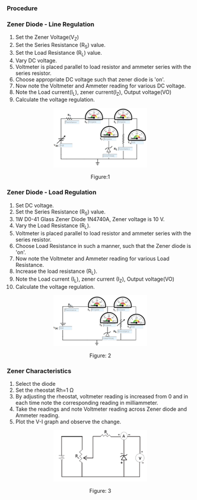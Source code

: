 ### Procedure

### Zener Diode - Line Regulation
1. Set the Zener Voltage(V<sub>Z</sub>)
2. Set the  Series Resistance (R<sub>S</sub>) value.
3. Set the Load Resistance (R<sub>L</sub>) value.
4. Vary DC voltage.
5. Voltmeter is placed parallel to load resistor and ammeter series with the series resistor.
6. Choose appropriate DC voltage such that zener diode is 'on'.
7. Now note the Voltmeter and Ammeter reading for various DC voltage.
8. Note the Load current(I<sub>L</sub>), zener current(I<sub>Z</sub>), Output voltage(VO)
9. Calculate the voltage regulation.
                                    

<div align="center">
<img src="images/znrli_pr.png" width="50%">
<p>Figure:1</p>
</div>

### Zener Diode - Load Regulation
1. Set DC voltage.
2. Set the Series Resistance (R<sub>S</sub>) value.
3. 1W D0-41 Glass Zener Diode 1N4740A, Zener voltage is 10 V.
4. Vary the Load Resistance (R<sub>L</sub>).
5. Voltmeter is placed parallel to load resistor and ammeter series with the series resistor.
6. Choose Load Resistance in such a manner, such that the Zener diode is 'on'.
7. Now note the Voltmeter and Ammeter reading for various Load Resistance.
8. Increase the load resistance (R<sub>L</sub>).
9. Note the Load current (I<sub>L</sub>), zener current (I<sub>Z</sub>), Output voltage(VO)
10. Calculate the voltage regulation.

<div align="center">
<img src="images/znrlo_pr.png" width="50%">
<p>Figure: 2</p>
</div>

### Zener Characteristics
1. Select the diode
2. Set the rheostat Rh=1 Ω
3. By adjusting the rheostat, voltmeter reading is increased from 0 and in each time note the corresponding reading in milliammeter.
4. Take the readings and note Voltmeter reading across Zener diode and Ammeter reading.
5. Plot the V-I graph and observe the change.

<div align="center">
<img src="images/zener_ch.png" width="50%">
<p>Figure: 3</p>
</div>




